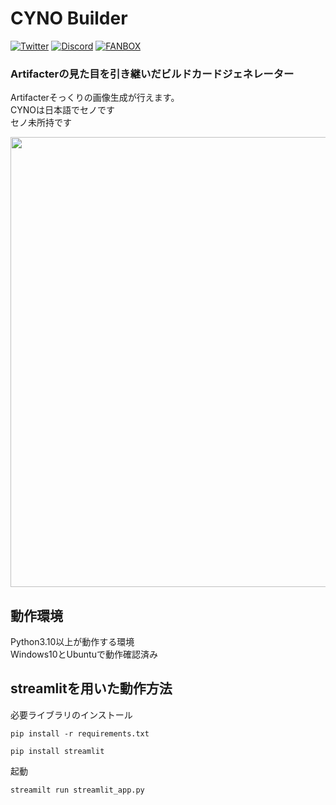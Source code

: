 # CYNO Builder  

[![Twitter](https://img.shields.io/badge/Twitter-%40__0kq__-1DA1F2?logo=twitter&style=flat-square)](https://twitter.com/_0kq_)
[![Discord](https://img.shields.io/discord/972865249583702086?logo=Discord&label=Discord&style=flat-square)](https://discord.gg/9gPuaFWXzX)
[![FANBOX](https://img.shields.io/badge/%E9%96%8B%E7%99%BA%E6%94%AF%E6%8F%B4-FANBOX-orange?style=flat-square)](https://net0kq.fanbox.cc/)

### Artifacterの見た目を引き継いだビルドカードジェネレーター  
Artifacterそっくりの画像生成が行えます。  
CYNOは日本語でセノです  
セノ未所持です

<img src="https://user-images.githubusercontent.com/61573675/232234407-85bba40d-59ab-4f1c-846a-4ba711869bc1.png" width=720>


## 動作環境
Python3.10以上が動作する環境  
Windows10とUbuntuで動作確認済み  

## streamlitを用いた動作方法
必要ライブラリのインストール  
```
pip install -r requirements.txt
```
```
pip install streamlit
```
起動
```
streamilt run streamlit_app.py
```
